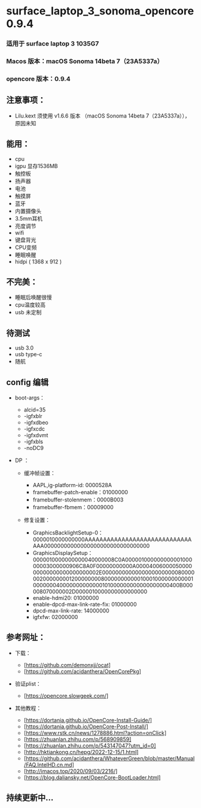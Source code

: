 # surface_laptop_3_sonoma_opencore0.9.4

### 适用于 surface laptop 3 1035G7

### Macos 版本：macOS Sonoma 14beta 7（23A5337a）
### opencore 版本：0.9.4

## 注意事项：    
- Lilu.kext 须使用 v1.6.6 版本 （macOS Sonoma 14beta 7（23A5337a）），原因未知


## 能用：
- cpu
- igpu 显存1536MB
- 触控板
- 扬声器
- 电池
- 触摸屏
- 蓝牙
- 内置摄像头
- 3.5mm耳机
- 亮度调节
- wifi
- 键盘背光
- CPU变频
- 睡眠唤醒
- hidpi ( 1368 x 912 )



## 不完美：
- 睡眠后唤醒很慢
- cpu温度较高
- usb 未定制



## 待测试
- usb 3.0 
- usb type-c
- 随航


## config 编辑

- boot-args：
  - alcid=35
  - -igfxblr
  - -igfxdbeo
  - -igfxcdc
  - -igfxdvmt
  - -igfxbls
  - -noDC9


- DP ：
  - 缓冲帧设置：
    - AAPL,ig-platform-id: 0000528A
    - framebuffer-patch-enable：01000000
    - framebuffer-stolenmem：0000B003
    - framebuffer-fbmem：00009000
 
  - 修复设置：
    - GraphicsBacklightSetup-0：0000010000000000AAAAAAAAAAAAAAAAAAAAAAAAAAAAAAAA00000000000000000000000000000000
    - GraphicsDisplaySetup：0000010000000000040000008C0A00000100000000000100000003000000906C8A0F00000000000A0000400600005000000000000000000000002E000000000000000000000008000000200000000120000000080000000000010001000000000001000000040000000000000101000000000000000000400B000008070000002D0000010000000000000000
    - enable-hdmi20: 01000000
    - enable-dpcd-max-link-rate-fix: 01000000
    - dpcd-max-link-rate: 14000000
    - igfxfw: 02000000






## 参考网址：
- 下载：
  - [https://github.com/demonxjj/ocat]
  - [https://github.com/acidanthera/OpenCorePkg]
    
- 验证plist：
  - [https://opencore.slowgeek.com/]
    
 - 其他教程：
   - [https://dortania.github.io/OpenCore-Install-Guide/]
   - [https://dortania.github.io/OpenCore-Post-Install/]
   - [https://www.rstk.cn/news/1278886.html?action=onClick]
   - [https://zhuanlan.zhihu.com/p/568909859]
   - [https://zhuanlan.zhihu.com/p/543147047?utm_id=0]
   - [http://hktiankong.cn/hepg/2022-12-15/1.html]
   - [https://github.com/acidanthera/WhateverGreen/blob/master/Manual/FAQ.IntelHD.cn.md]
   - [http://imacos.top/2020/09/03/2216/]
   - [https://blog.daliansky.net/OpenCore-BootLoader.html]

















## 持续更新中...
